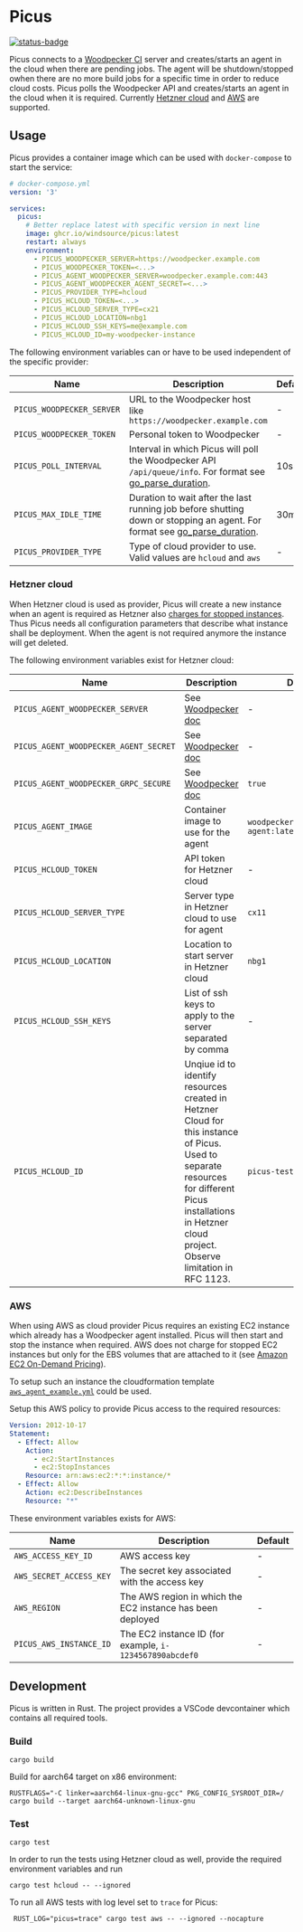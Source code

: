# Picus

[![status-badge](https://github-ci.fonona.net/api/badges/windsource/picus/status.svg)](https://github-ci.fonona.net/windsource/picus)

Picus connects to a [Woodpecker CI](https://woodpecker-ci.org) server and
creates/starts an agent in the cloud when there are pending jobs. The
agent will be shutdown/stopped owhen there are no more build jobs for a specific time in
order to reduce cloud costs.
Picus polls the Woodpecker API and creates/starts an agent in the cloud when it is
required. Currently [Hetzner cloud](https://www.hetzner.com/cloud) and
[AWS](https://aws.amazon.com) are supported.

## Usage

Picus provides a container image which can be used with `docker-compose` to
start the service:

```yml
# docker-compose.yml
version: '3'

services:
  picus:
    # Better replace latest with specific version in next line
    image: ghcr.io/windsource/picus:latest
    restart: always
    environment:
      - PICUS_WOODPECKER_SERVER=https://woodpecker.example.com
      - PICUS_WOODPECKER_TOKEN=<...>
      - PICUS_AGENT_WOODPECKER_SERVER=woodpecker.example.com:443
      - PICUS_AGENT_WOODPECKER_AGENT_SECRET=<...>
      - PICUS_PROVIDER_TYPE=hcloud
      - PICUS_HCLOUD_TOKEN=<...>
      - PICUS_HCLOUD_SERVER_TYPE=cx21
      - PICUS_HCLOUD_LOCATION=nbg1
      - PICUS_HCLOUD_SSH_KEYS=me@example.com
      - PICUS_HCLOUD_ID=my-woodpecker-instance
```

The following environment variables can or have to be used independent of
the specific provider:

Name | Description | Default
---- | ----------- | -------
`PICUS_WOODPECKER_SERVER` | URL to the Woodpecker host like `https://woodpecker.example.com` | -
`PICUS_WOODPECKER_TOKEN` | Personal token to Woodpecker | -
`PICUS_POLL_INTERVAL` | Interval in which Picus will poll the Woodpecker API `/api/queue/info`.  For format see [go_parse_duration](https://docs.rs/go-parse-duration/latest/go_parse_duration/). | 10s
`PICUS_MAX_IDLE_TIME` | Duration to wait after the last running job before shutting down or stopping an agent. For format see [go_parse_duration](https://docs.rs/go-parse-duration/latest/go_parse_duration/). | 30m
`PICUS_PROVIDER_TYPE` | Type of cloud provider to use. Valid values are `hcloud` and `aws` | -

### Hetzner cloud

When Hetzner cloud is used as provider, Picus will create a new instance
when an agent is required as Hetzner also
[charges for stopped instances](https://www.hetzner.com/cloud).
Thus Picus needs all configuration parameters that describe what instance
shall be deployment. When the agent is not required anymore the instance will get
deleted.

The following environment variables exist for Hetzner cloud:

Name | Description | Default
---- | ----------- | -------
`PICUS_AGENT_WOODPECKER_SERVER` | See [Woodpecker doc](https://woodpecker-ci.org/docs/administration/agent-config#woodpecker_server) | -
`PICUS_AGENT_WOODPECKER_AGENT_SECRET` | See [Woodpecker doc](https://woodpecker-ci.org/docs/administration/agent-config#woodpecker_agent_secret) | -
`PICUS_AGENT_WOODPECKER_GRPC_SECURE` | See [Woodpecker doc](https://woodpecker-ci.org/docs/administration/agent-config#woodpecker_grpc_secure) | `true`
`PICUS_AGENT_IMAGE` | Container image to use for the agent | `woodpeckerci/woodpecker-agent:latest`
`PICUS_HCLOUD_TOKEN` | API token for Hetzner cloud | -
`PICUS_HCLOUD_SERVER_TYPE` | Server type in Hetzner cloud to use for agent | `cx11`
`PICUS_HCLOUD_LOCATION` | Location to start server in Hetzner cloud | `nbg1`
`PICUS_HCLOUD_SSH_KEYS` | List of ssh keys to apply to the server separated by comma | -
`PICUS_HCLOUD_ID` | Unqiue id to identify resources created in Hetzner Cloud for this instance of Picus. Used to separate resources for different Picus installations in Hetzner cloud project. Observe limitation in RFC 1123.| `picus-test`

### AWS

When using AWS as cloud provider Picus requires an existing EC2 instance
which already has a Woodpecker agent installed. Picus will then start and
stop the instance when required. AWS does not charge for stopped EC2 
instances but only for the EBS volumes that are attached to it 
(see [Amazon EC2 On-Demand Pricing](https://aws.amazon.com/ec2/pricing/on-demand)).

To setup such an instance the cloudformation template
[`aws_agent_example.yml`](aws_agent_example.yml) could be used.

Setup this AWS policy to provide Picus access to the required resources:

```yaml
Version: 2012-10-17
Statement:
  - Effect: Allow
    Action:
      - ec2:StartInstances
      - ec2:StopInstances
    Resource: arn:aws:ec2:*:*:instance/*
  - Effect: Allow
    Action: ec2:DescribeInstances
    Resource: "*"
```

These environment variables exists for AWS:

Name | Description | Default
---- | ----------- | -------
`AWS_ACCESS_KEY_ID` | AWS access key | -
`AWS_SECRET_ACCESS_KEY` | The secret key associated with the access key | -
`AWS_REGION` | The AWS region in which the EC2 instance has been deployed | -
`PICUS_AWS_INSTANCE_ID` | The EC2 instance ID (for example, `i-1234567890abcdef0`| -


## Development

Picus is written in Rust. The project provides a VSCode devcontainer which
contains all required tools.

### Build

```shell
cargo build
```

Build for aarch64 target on x86 environment:

```shell
RUSTFLAGS="-C linker=aarch64-linux-gnu-gcc" PKG_CONFIG_SYSROOT_DIR=/ cargo build --target aarch64-unknown-linux-gnu
```

### Test

```console
cargo test
```

In order to run the tests using Hetzner cloud as well, provide the required
environment variables and run

```console
cargo test hcloud -- --ignored
```

To run all AWS tests with log level set to `trace` for Picus:

```console
 RUST_LOG="picus=trace" cargo test aws -- --ignored --nocapture
```
